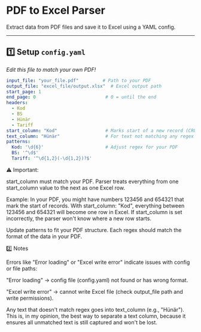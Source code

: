 # PDF to Excel Parser

Extract data from PDF files and save it to Excel using a YAML config.

---

## 1️⃣ Setup `config.yaml`

_Edit this file to match your own PDF!_

```yaml
input_file: "your_file.pdf"         # Path to your PDF
output_file: "excel_file/output.xlsx"  # Excel output path
start_page: 1
end_page: 0                          # 0 = until the end
headers:
  - Kod
  - BS
  - Hünär
  - Tariff
start_column: "Kod"                  # Marks start of a new record (CRUCIAL!)
text_column: "Hünär"                 # For text not matching any regex
patterns:
  Kod: '\d{6}'                       # Adjust regex for your PDF
  BS: '^\d$'
  Tariff: '^\d{1,2}(-\d{1,2})?$'
```
⚠️ Important:

start_column must match your PDF. Parser treats everything from one start_column value to the next as one Excel row.

Example:
In your PDF, you might have numbers 123456 and 654321 that mark the start of records.
With start_column: "Kod", everything between 123456 and 654321 will become one row in Excel.
If start_column is set incorrectly, the parser won't know where a new row starts.

Update patterns to fit your PDF structure. Each regex should match the format of the data in your PDF.

2️⃣ Notes

Errors like "Error loading" or "Excel write error" indicate issues with config or file paths:

"Error loading" → config file (config.yaml) not found or has wrong format.

"Excel write error" → cannot write Excel file (check output_file path and write permissions).

Any text that doesn't match regex goes into text_column (e.g., "Hünär").
This is, in my opinion, the best way to separate a text column, because it ensures all unmatched text is still captured and won't be lost.
